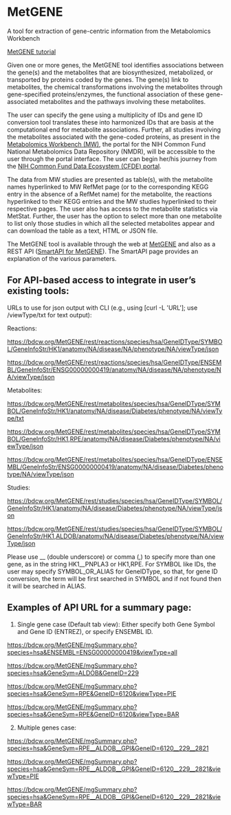 # MetGENE
A tool for extraction of gene-centric information from the Metabolomics Workbench

[MetGENE tutorial](https://bdcw.org/MW/docs/MetGENETutorial.pdf)

Given one or more genes, the MetGENE tool identifies associations between the gene(s) and the metabolites that are biosynthesized, metabolized, or transported by proteins coded by the genes. The gene(s) link to metabolites, the chemical transformations involving the metabolites through gene-specified proteins/enzymes, the functional association of these gene-associated metabolites and the pathways involving these metabolites. 

The user can specify the gene using a multiplicity of IDs and gene ID conversion tool translates these into harmonized IDs that are basis at the computational end for metabolite associations. Further, all studies involving the metabolites associated with the gene-coded proteins, as present in the [Metabolomics Workbench (MW)](https://www.metabolomicsworkbench.org/), the portal for the NIH Common Fund National Metabolomics Data Repository (NMDR), will be accessible to the user through the portal interface. The user can begin her/his journey from the [NIH Common Fund Data Ecosystem (CFDE) portal](https://app.nih-cfde.org/chaise/recordset/#1/CFDE:gene@sort(nid)). 

The data from MW studies are presented as table(s), with the metabolite names hyperlinked to MW RefMet page (or to the corresponding KEGG entry in the absence of a RefMet name) for the metabolite, the reactions hyperlinked to their KEGG entries and the MW studies hyperlinked to their respective pages. The user also has access to the metabolite statistics via MetStat. Further, the user has the option to select more than one metabolite to list only those studies in which all the selected metabolites appear and can download the table as a text, HTML or JSON file.

The MetGENE tool is available through the web at <a href="https://bdcw.org/MetGENE">MetGENE</a> and also as a REST API 
(<a href="https://smart-api.info/ui/342e4cec92030d74efd84b61650fb0ea">SmartAPI for MetGENE</a>). The SmartAPI page provides an explanation of the various parameters.

## For API-based access to integrate in user’s existing tools:

URLs to use for json output with CLI (e.g., using [curl -L 'URL']; use /viewType/txt for text output):

Reactions:

https://bdcw.org/MetGENE/rest/reactions/species/hsa/GeneIDType/SYMBOL/GeneInfoStr/HK1/anatomy/NA/disease/NA/phenotype/NA/viewType/json

https://bdcw.org/MetGENE/rest/reactions/species/hsa/GeneIDType/ENSEMBL/GeneInfoStr/ENSG00000000419/anatomy/NA/disease/NA/phenotype/NA/viewType/json

Metabolites:

https://bdcw.org/MetGENE/rest/metabolites/species/hsa/GeneIDType/SYMBOL/GeneInfoStr/HK1/anatomy/NA/disease/Diabetes/phenotype/NA/viewType/txt

https://bdcw.org/MetGENE/rest/metabolites/species/hsa/GeneIDType/SYMBOL/GeneInfoStr/HK1,RPE/anatomy/NA/disease/Diabetes/phenotype/NA/viewType/json

https://bdcw.org/MetGENE/rest/metabolites/species/hsa/GeneIDType/ENSEMBL/GeneInfoStr/ENSG00000000419/anatomy/NA/disease/Diabetes/phenotype/NA/viewType/json

Studies:

https://bdcw.org/MetGENE/rest/studies/species/hsa/GeneIDType/SYMBOL/GeneInfoStr/HK1/anatomy/NA/disease/Diabetes/phenotype/NA/viewType/json

https://bdcw.org/MetGENE/rest/studies/species/hsa/GeneIDType/SYMBOL/GeneInfoStr/HK1,ALDOB/anatomy/NA/disease/Diabetes/phenotype/NA/viewType/json

Please use __ (double underscore) or comma (,) to specify more than one gene, as in the string HK1__PNPLA3 or HK1,RPE. For SYMBOL like IDs, the user may specify SYMBOL_OR_ALIAS for GeneIDType, so that, for gene ID conversion, the term will be first searched in SYMBOL and if not found then it will be searched in ALIAS.

## Examples of API URL for a summary page:

1. Single gene case (Default tab view): Either specify both Gene Symbol and Gene ID (ENTREZ), or specify ENSEMBL ID.

https://bdcw.org/MetGENE/mgSummary.php?species=hsa&ENSEMBL=ENSG00000000419&viewType=all

https://bdcw.org/MetGENE/mgSummary.php?species=hsa&GeneSym=ALDOB&GeneID=229

https://bdcw.org/MetGENE/mgSummary.php?species=hsa&GeneSym=RPE&GeneID=6120&viewType=PIE

https://bdcw.org/MetGENE/mgSummary.php?species=hsa&GeneSym=RPE&GeneID=6120&viewType=BAR

2. Multiple genes case: 

https://bdcw.org/MetGENE/mgSummary.php?species=hsa&GeneSym=RPE__ALDOB__GPI&GeneID=6120__229__2821

https://bdcw.org/MetGENE/mgSummary.php?species=hsa&GeneSym=RPE__ALDOB__GPI&GeneID=6120__229__2821&viewType=PIE

https://bdcw.org/MetGENE/mgSummary.php?species=hsa&GeneSym=RPE__ALDOB__GPI&GeneID=6120__229__2821&viewType=BAR

